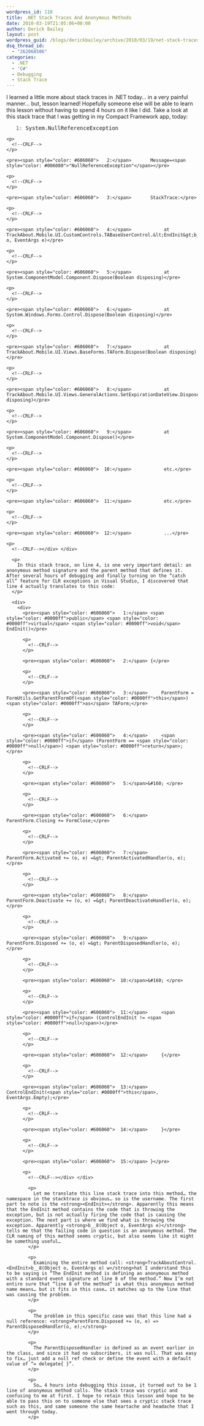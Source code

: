 ```yaml
---
wordpress_id: 118
title: .NET Stack Traces And Anonymous Methods
date: 2010-03-19T21:05:06+00:00
author: Derick Bailey
layout: post
wordpress_guid: /blogs/derickbailey/archive/2010/03/19/net-stack-traces-and-anonymous-methods.aspx
dsq_thread_id:
  - "262068506"
categories:
  - .NET
  - 'C#'
  - Debugging
  - Stack Trace
---
```

I learned a little more about stack traces in .NET today… in a very painful manner… but, lesson learned! Hopefully someone else will be able to learn this lesson without having to spend 4 hours on it like I did. Take a look at this stack trace that I was getting in my Compact Framework app, today:

<div>
  <div>
    <pre><span style="color: #606060">   1:</span> System.NullReferenceException</pre>
    
    <p>
      <!--CRLF-->
    </p>
    
    <pre><span style="color: #606060">   2:</span>       Message=<span style="color: #006080">"NullReferenceException"</span></pre>
    
    <p>
      <!--CRLF-->
    </p>
    
    <pre><span style="color: #606060">   3:</span>       StackTrace:</pre>
    
    <p>
      <!--CRLF-->
    </p>
    
    <pre><span style="color: #606060">   4:</span>            at TrackAbout.Mobile.UI.CustomControls.TABaseUserControl.&lt;EndInit&gt;b__8(Object o, EventArgs e)</pre>
    
    <p>
      <!--CRLF-->
    </p>
    
    <pre><span style="color: #606060">   5:</span>            at System.ComponentModel.Component.Dispose(Boolean disposing)</pre>
    
    <p>
      <!--CRLF-->
    </p>
    
    <pre><span style="color: #606060">   6:</span>            at System.Windows.Forms.Control.Dispose(Boolean disposing)</pre>
    
    <p>
      <!--CRLF-->
    </p>
    
    <pre><span style="color: #606060">   7:</span>            at TrackAbout.Mobile.UI.Views.BaseForms.TAForm.Dispose(Boolean disposing)</pre>
    
    <p>
      <!--CRLF-->
    </p>
    
    <pre><span style="color: #606060">   8:</span>            at TrackAbout.Mobile.UI.Views.GeneralActions.SetExpirationDateView.Dispose(Boolean disposing)</pre>
    
    <p>
      <!--CRLF-->
    </p>
    
    <pre><span style="color: #606060">   9:</span>            at System.ComponentModel.Component.Dispose()</pre>
    
    <p>
      <!--CRLF-->
    </p>
    
    <pre><span style="color: #606060">  10:</span>            etc.</pre>
    
    <p>
      <!--CRLF-->
    </p>
    
    <pre><span style="color: #606060">  11:</span>            etc.</pre>
    
    <p>
      <!--CRLF-->
    </p>
    
    <pre><span style="color: #606060">  12:</span>            ...</pre>
    
    <p>
      <!--CRLF--></div> </div> 
      
      <p>
        In this stack trace, on line 4, is one very important detail: an anonymous method signature and the parent method that defines it. After several hours of debugging and finally turning on the “catch all” feature for CLR exceptions in Visual Studio, I discovered that line 4 actually translates to this code:
      </p>
      
      <div>
        <div>
          <pre><span style="color: #606060">   1:</span> <span style="color: #0000ff">public</span> <span style="color: #0000ff">virtual</span> <span style="color: #0000ff">void</span> EndInit()</pre>
          
          <p>
            <!--CRLF-->
          </p>
          
          <pre><span style="color: #606060">   2:</span> {</pre>
          
          <p>
            <!--CRLF-->
          </p>
          
          <pre><span style="color: #606060">   3:</span>     ParentForm = FormUtils.GetParentFormOf(<span style="color: #0000ff">this</span>) <span style="color: #0000ff">as</span> TAForm;</pre>
          
          <p>
            <!--CRLF-->
          </p>
          
          <pre><span style="color: #606060">   4:</span>     <span style="color: #0000ff">if</span> (ParentForm == <span style="color: #0000ff">null</span>) <span style="color: #0000ff">return</span>;</pre>
          
          <p>
            <!--CRLF-->
          </p>
          
          <pre><span style="color: #606060">   5:</span>&#160; </pre>
          
          <p>
            <!--CRLF-->
          </p>
          
          <pre><span style="color: #606060">   6:</span>     ParentForm.Closing += FormClose;</pre>
          
          <p>
            <!--CRLF-->
          </p>
          
          <pre><span style="color: #606060">   7:</span>     ParentForm.Activated += (o, e) =&gt; ParentActivatedHandler(o, e);</pre>
          
          <p>
            <!--CRLF-->
          </p>
          
          <pre><span style="color: #606060">   8:</span>     ParentForm.Deactivate += (o, e) =&gt; ParentDeactivateHandler(o, e);</pre>
          
          <p>
            <!--CRLF-->
          </p>
          
          <pre><span style="color: #606060">   9:</span>     ParentForm.Disposed += (o, e) =&gt; ParentDisposedHandler(o, e); </pre>
          
          <p>
            <!--CRLF-->
          </p>
          
          <pre><span style="color: #606060">  10:</span>&#160; </pre>
          
          <p>
            <!--CRLF-->
          </p>
          
          <pre><span style="color: #606060">  11:</span>     <span style="color: #0000ff">if</span> (ControlEndInit != <span style="color: #0000ff">null</span>)</pre>
          
          <p>
            <!--CRLF-->
          </p>
          
          <pre><span style="color: #606060">  12:</span>     {</pre>
          
          <p>
            <!--CRLF-->
          </p>
          
          <pre><span style="color: #606060">  13:</span>         ControlEndInit(<span style="color: #0000ff">this</span>, EventArgs.Empty);</pre>
          
          <p>
            <!--CRLF-->
          </p>
          
          <pre><span style="color: #606060">  14:</span>     }</pre>
          
          <p>
            <!--CRLF-->
          </p>
          
          <pre><span style="color: #606060">  15:</span> }</pre>
          
          <p>
            <!--CRLF--></div> </div> 
            
            <p>
              Let me translate this line stack trace into this method… the namespace in the stacktrace is obvious… so is the username. The first part to note is the <strong><EndInit></strong>. Apparently this means that the EndInit method contains the code that is throwing the exception, but is not actually firing the code that is causing the exception. The next part is where we find what is throwing the exception. Apparently <strong>b__8(Object o, EventArgs e)</strong> tells me that the failing code in question is an anonymous method. The CLR naming of this method seems cryptic, but also seems like it might be something useful…
            </p>
            
            <p>
              Examining the entire method call: <strong>TrackAboutControl.<EndInit>b__8(Object o, EventArgs e) w</strong>hat I understand this to be saying is “The EndInit method is defining an anonymous method with a standard event signature at line 8 of the method.” Now I’m not entire sure that “line 8 of the method” is what this anonymous method name means… but it fits in this case… it matches up to the line that was causing the problem.
            </p>
            
            <p>
              The problem in this specific case was that this line had a null reference: <strong>ParentForm.Disposed += (o, e) => ParentDisposedHandler(o, e);</strong>
            </p>
            
            <p>
              The ParentDisposedHandler is defined as an event earlier in the class, and since it had no subscribers, it was null. That was easy to fix… just add a null ref check or define the event with a default value of “= delegate{ }”.
            </p>
            
            <p>
              So… 4 hours into debugging this issue, it turned out to be 1 line of anonymous method calls. The stack trace was cryptic and confusing to me at first. I hope to retain this lesson and hope to be able to pass this on to someone else that sees a cryptic stack trace such as this, and same someone the same heartache and headache that I went through today.
            </p>